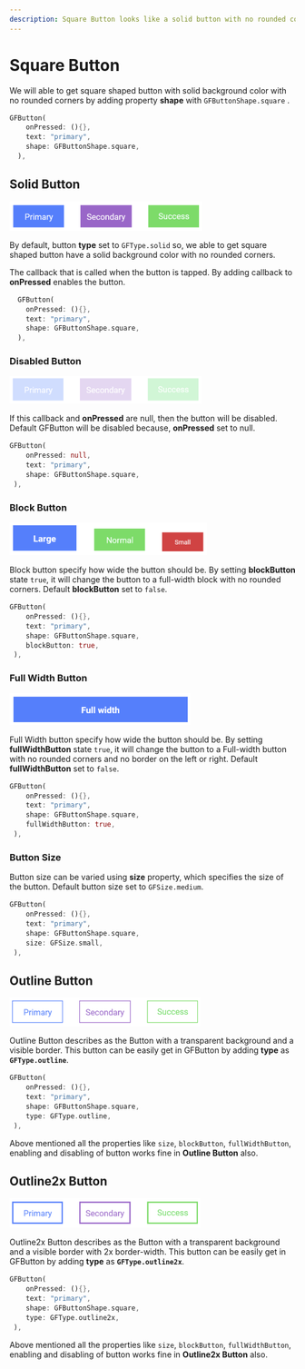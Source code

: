 ```yaml
---
description: Square Button looks like a solid button with no rounded corners.
---
```


# Square Button

We will able to get square shaped button with solid background color with no rounded corners by adding property **shape** with  `GFButtonShape.square` .

```dart
GFButton(
    onPressed: (){},
    text: "primary",
    shape: GFButtonShape.square,
  ),
```

## Solid Button

![](../.gitbook/assets/square-solid-button.png)

By default, button **type** set to `GFType.solid` so, we able to get square shaped button have a solid background color with  no rounded corners.

The callback that is called when the button is tapped. By adding callback to **onPressed** enables the button.

```dart
  GFButton(
    onPressed: (){},
    text: "primary",
    shape: GFButtonShape.square,
  ),
```

### Disabled Button

![](../.gitbook/assets/square-disabled-button.png)

If this callback and **onPressed** are null, then the button will be disabled. Default GFButton will be disabled because, **onPressed** set to null. 

```dart
GFButton(
    onPressed: null,
    text: "primary",
    shape: GFButtonShape.square,
 ),
```

### Block Button

![](../.gitbook/assets/square-block-button.png)

Block button specify how wide the button should be. By setting **blockButton** state `true`, it will change the button to a full-width block with no rounded corners. Default **blockButton** set to `false`.

```dart
GFButton(
    onPressed: (){},
    text: "primary",
    shape: GFButtonShape.square,
    blockButton: true,
 ),
```

### Full Width Button

![](../.gitbook/assets/square-full-width-button.png)

Full Width button specify how wide the button should be. By setting **fullWidthButton** state `true`, it will change the button to a Full-width button with no rounded corners and no border on the left or right. Default **fullWidthButton** set to `false`.

```dart
GFButton(
    onPressed: (){},
    text: "primary",
    shape: GFButtonShape.square,
    fullWidthButton: true,
 ),
```

### Button Size

Button size can be varied using **size** property, which specifies the size of the button. Default button size set to `GFSize.medium`.

```dart
GFButton(
    onPressed: (){},
    text: "primary",
    shape: GFButtonShape.square,
    size: GFSize.small,
 ),
```

## Outline Button

![](../.gitbook/assets/square-outline-button.png)

Outline Button describes as the Button with a transparent background and a visible border. This button can be easily get in GFButton by adding **type** as **`GFType.outline`**. 

```dart
GFButton(
    onPressed: (){},
    text: "primary",
    shape: GFButtonShape.square,
    type: GFType.outline,
 ),
```

Above mentioned all the properties like `size`, `blockButton`, `fullWidthButton`, enabling and disabling of button works fine in **Outline Button** also.

## Outline2x Button

![](../.gitbook/assets/square-outline-2x-button.png)

Outline2x Button describes as the Button with a transparent background and a visible border with 2x border-width. This button can be easily get in GFButton by adding **type** as **`GFType.outline2x`**. 

```dart
GFButton(
    onPressed: (){},
    text: "primary",
    shape: GFButtonShape.square,
    type: GFType.outline2x,
 ),
```

Above mentioned all the properties like `size`, `blockButton`, `fullWidthButton`, enabling and disabling of button works fine in **Outline2x Button** also.

